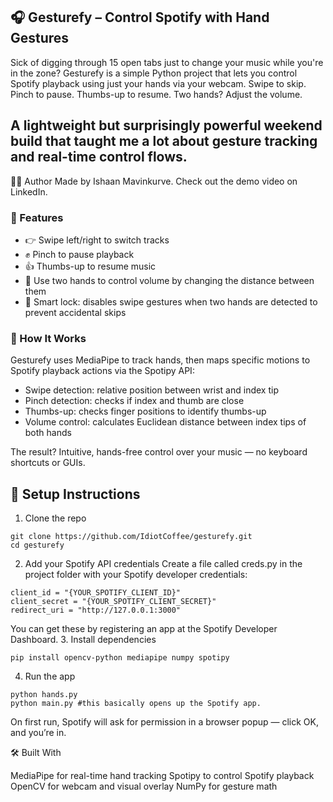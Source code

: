## 🎧 Gesturefy – Control Spotify with Hand Gestures
Sick of digging through 15 open tabs just to change your music while you're in the zone? Gesturefy is a simple Python project that lets you control Spotify playback using just your hands via your webcam. Swipe to skip. Pinch to pause. Thumbs-up to resume. Two hands? Adjust the volume.

A lightweight but surprisingly powerful weekend build that taught me a lot about gesture tracking and real-time control flows.
---

🧍‍♂️ Author
Made by Ishaan Mavinkurve. Check out the demo video on LinkedIn.

### 🔧 Features

- 👉 Swipe left/right to switch tracks
- ✊ Pinch to pause playback
- 👍 Thumbs-up to resume music
- 👐 Use two hands to control volume by changing the distance between them
- 🧠 Smart lock: disables swipe gestures when two hands are detected to prevent accidental skips


### 🧠 How It Works
Gesturefy uses MediaPipe to track hands, then maps specific motions to Spotify playback actions via the Spotipy API:

- Swipe detection: relative position between wrist and index tip
- Pinch detection: checks if index and thumb are close
- Thumbs-up: checks finger positions to identify thumbs-up
- Volume control: calculates Euclidean distance between index tips of both hands

The result? Intuitive, hands-free control over your music — no keyboard shortcuts or GUIs.

## 🚀 Setup Instructions
1. Clone the repo
```
git clone https://github.com/IdiotCoffee/gesturefy.git
cd gesturefy
```
2. Add your Spotify API credentials
Create a file called creds.py in the project folder with your Spotify developer credentials:
```
client_id = "{YOUR_SPOTIFY_CLIENT_ID}"
client_secret = "{YOUR_SPOTIFY_CLIENT_SECRET}"
redirect_uri = "http://127.0.0.1:3000"
```
You can get these by registering an app at the Spotify Developer Dashboard.
3. Install dependencies
```
pip install opencv-python mediapipe numpy spotipy
```
4. Run the app
```
python hands.py
python main.py #this basically opens up the Spotify app.
```

On first run, Spotify will ask for permission in a browser popup — click OK, and you’re in.

🛠️ Built With

MediaPipe for real-time hand tracking
Spotipy to control Spotify playback
OpenCV for webcam and visual overlay
NumPy for gesture math
